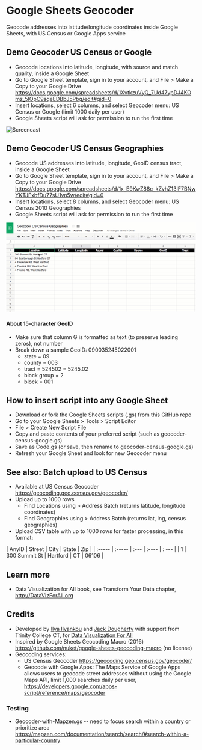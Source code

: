 # Google Sheets Geocoder
Geocode addresses into latitude/longitude coordinates inside Google Sheets, with US Census or Google Apps service

## Demo Geocoder US Census or Google
- Geocode locations into latitude, longitude, with source and match quality, inside a Google Sheet
- Go to Google Sheet template, sign in to your account, and File > Make a Copy to your Google Drive https://docs.google.com/spreadsheets/d/1XvtkzuVyQ_7Ud47ypDJ4KOmz_5lOpC9sqeEDBbJ5Pbg/edit#gid=0
- Insert locations, select 6 columns, and select Geocoder menu: US Census or Google (limit 1000 daily per user)
- Google Sheets script will ask for permission to run the first time

![Screencast](google-sheets-geocoder-census-google.gif)

## Demo Geocoder US Census Geographies
- Geocode US addresses into latitude, longitude, GeoID census tract, inside a Google Sheet
- Go to Google Sheet template, sign in to your account, and File > Make a Copy to your Google Drive
https://docs.google.com/spreadsheets/d/1x_E9KwZ88c_kZvhZ13IF7BNwYKTJFxbfDu77sU1vn5w/edit#gid=0
- Insert locations, select 8 columns, and select Geocoder menu: US Census 2010 Geographies
- Google Sheets script will ask for permission to run the first time

![Screencast](google-sheets-geocoder-census-geographies.gif)

#### About 15-character GeoID
- Make sure that column G is formatted as text (to preserve leading zeros), not number
- Break down a sample GeoID: 090035245022001
  - state = 09
  - county = 003
  - tract = 524502 = 5245.02
  - block group = 2
  - block = 001

## How to insert script into any Google Sheet
  - Download or fork the Google Sheets scripts (.gs) from this GitHub repo
  - Go to your Google Sheets > Tools > Script Editor
  - File > Create New Script File
  - Copy and paste contents of your preferred script (such as geocoder-census-google.gs)
  - Save as Code.gs (or save, then rename to geocoder-census-google.gs)
  - Refresh your Google Sheet and look for new Geocoder menu

## See also: Batch upload to US Census
- Available at US Census Geocoder https://geocoding.geo.census.gov/geocoder/
- Upload up to 1000 rows
  - Find Locations using > Address Batch (returns latitude, longitude coordinates)
  - Find Geographies using > Address Batch (returns lat, lng, census geographies)
- Upload CSV table with up to 1000 rows for faster processing, in this format:

| AnyID  | Street | City | State | Zip   |
| :----- | :----- | :--- | :---- | : --- |
| 1      | 300 Summit St  | Hartford | CT | 06106 |

## Learn more
- Data Visualization for All book, see Transform Your Data chapter, http://DataVizForAll.org

## Credits
- Developed by [Ilya Ilyankou](https://github.com/ilyankou) and [Jack Dougherty](https://github.com/jackdougherty) with support from Trinity College CT, for [Data Visualization For All](https://www.datavizforall.org/)
- Inspired by Google Sheets Geocoding Macro (2016) https://github.com/nuket/google-sheets-geocoding-macro (no license)
- Geocoding services:
  - US Census Geocoder https://geocoding.geo.census.gov/geocoder/
  - Geocode with Google Apps: The Maps Service of Google Apps allows users to geocode street addresses without using the Google Maps API, limit 1,000 searches daily per user, https://developers.google.com/apps-script/reference/maps/geocoder



### Testing
- Geocoder-with-Mapzen.gs -- need to focus search within a country or prioritize area https://mapzen.com/documentation/search/search/#search-within-a-particular-country
